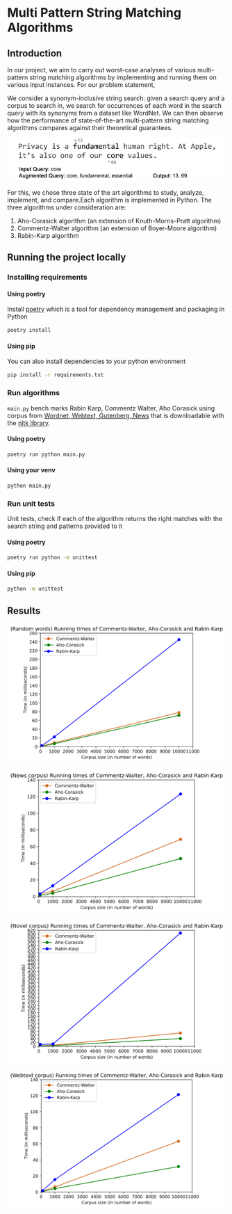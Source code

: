 # Multi Pattern String Matching Algorithms

## Introduction
In our project, we aim to carry out worst-case analyses of various multi-pattern string matching
algorithms by implementing and running them on various input instances. For our problem statement,

We consider a synonym-inclusive string search: given a search query and a corpus to search in, we
search for occurrences of each word in the search query with its synonyms from a dataset like
WordNet. We can then observe how the performance of state-of-the-art multi-pattern string matching
algorithms compares against their theoretical guarantees.

![alt text](images/fig1.png)

For this,  we  chose  three  state  of  the  art  algorithms  to  study,  analyze,  implement,  and  compare.Each algorithm is implemented in Python.  The three algorithms under consideration are:
1.  Aho-Corasick algorithm (an extension of Knuth-Morris-Pratt algorithm)
2.  Commentz-Walter algorithm (an extension of Boyer-Moore algorithm)
3.  Rabin-Karp algorithm
## Running the project locally
### Installing requirements
#### Using poetry
Install [poetry](https://python-poetry.org/docs/#installation) which is a tool for dependency management and packaging in Python
```bash
poetry install
```
#### Using pip
You can also install dependencies to your python environment
```bash
pip install -r requirements.txt
```
### Run algorithms
 ```main.py``` bench marks Rabin Karp, Commentz Walter, Aho Corasick using corpus from [Wordnet, Webtext, Gutenberg, News](http://www.nltk.org/nltk_data/) that is downloadable with the [nltk library](https://www.nltk.org/).

#### Using poetry

```bash
poetry run python main.py
```
#### Using your venv
```bash
python main.py
```
### Run unit tests
Unit tests, check if each of the algorithm returns the right matches with the search string and patterns provided to it
#### Using poetry
```bash
poetry run python -m unittest
```
#### Using pip
```bash
python -m unittest
```

## Results
![Word Vector](results/word_vector_results.svg)

![News Corpus](results/real_sources_news_results.svg)

![Novel Corpus](results/real_sources_novel_results.svg)

![Webtext Corpus](results/real_sources_webtext_results.svg)
